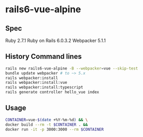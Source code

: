 # rails6-vue-alpine

## Spec

Ruby 2.7.1
Ruby on Rails 6.0.3.2
Webpacker 5.1.1

## History Command lines

```bash
rails new rails6-vue-alpine -B --webpacker=vue --skip-test
bundle update webpacker # to ~> 5.x
rails webpacker:install
rails webpacker:install:vue
rails webpacker:install:typescript
rails generate controller hello_vue index
```

## Usage
```bash
CONTAINER=vue-$(date +%Y-%m-%d) && \
docker build --rm -t $CONTAINER . &&
docker run -it -p 3000:3000 --rm $CONTAINER
```
